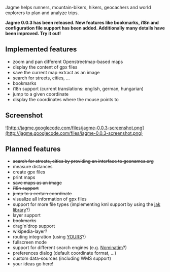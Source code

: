 Jagme helps runners, mountain-bikers, hikers, geocachers and world explorers to plan and analyze trips.

**Jagme 0.0.3 has been released. New features like bookmarks, i18n and configuration file support has been added. Additionally many details have been improved. Try it out!**

## Implemented features ##
  * zoom and pan different Openstreetmap-based maps
  * display the content of gpx files
  * save the current map extract as an image
  * search for streets, cities, ...
  * bookmarks
  * i18n support (current translations: english, german, hungarian)
  * jump to a given coordinate
  * display the coordinates where the mouse points to

## Screenshot ##
![http://jagme.googlecode.com/files/jagme-0.0.3-screenshot.png](http://jagme.googlecode.com/files/jagme-0.0.3-screenshot.png)

## Planned features ##
  * ~~search for streets, cities by providing an interface to geonames.org~~
  * measure distances
  * create gpx files
  * print maps
  * ~~save maps as an image~~
  * ~~i18n support~~
  * ~~jump to a certain coordinate~~
  * visualize all information of gpx files
  * support for more file types (implementing kml support by using the [jak library](http://code.google.com/p/javaapiforkml/)?)
  * layer support
  * ~~bookmarks~~
  * drag'n'drop support
  * wikipedia-layer?
  * routing integration (using [YOURS](http://wiki.openstreetmap.org/wiki/YOURS)?)
  * fullscreen mode
  * support for different search engines (e.g. [Nominatim](http://wiki.openstreetmap.org/wiki/Nominatim)?)
  * preferences dialog (default coordinate format, ...)
  * custom data-sources (including WMS support)
  * your ideas go here!